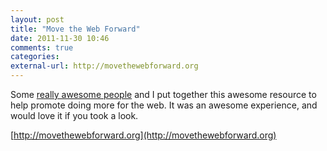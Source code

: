 ```yaml
---
layout: post
title: "Move the Web Forward"
date: 2011-11-30 10:46
comments: true
categories: 
external-url: http://movethewebforward.org
---
```


Some [really awesome people](https://github.com/h5bp/movethewebforward/contributors) and I put together this awesome resource
to help promote doing more for the web. It was an awesome experience,
and would love it if you took a look.

[http://movethewebforward.org](http://movethewebforward.org)
